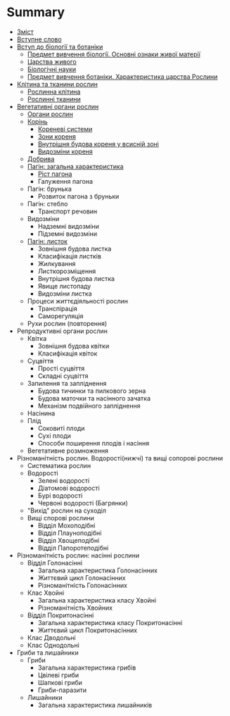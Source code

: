 # Summary

* [Зміст](README.md)
* [Вступне слово](vstup.md)
* [Вступ до бiологiї та ботанiки](1/predmet_vivchennya_biologi_osnovni_oznaki_zhivo_materi_oznachennya.md)
   * [Предмет вивчення бiологiї. Основнi ознаки живої матерiї](1/predmet_vivchennya_biologi_osnovni_oznaki_zhivo_materi_oznachennya.md)
   * [Царства живого](1/tsarstva_zhivogo.md)
   * [Бiологiчнi науки](1/biologichni_nauki.md)
   * [Предмет вивчення ботанiки. Характеристика царства Рослини](1/predmet_vivchennya_botaniki_harakteristika_tsarstva_roslini.md)
* [Клiтина та тканини рослин](2/roslinna_klitina.md)
   * [Рослинна клiтина](2/roslinna_klitina.md)
   * [Рослиннi тканини](2/roslinni_tkanini.md)
* [Вегетативнi органи рослин](3/organi_roslin.md)
   * [Органи рослин](3/organi_roslin.md)
   * [Корiнь](3/korin.md)
       * [Кореневi системи](3/korenevi_sistemi.md)
       * [Зони кореня](3/zoni_korenya.md)
       * [Внутрiшня будова кореня у всиснiй зонi](3/vnutrishnya_budova_korenya_u_vsisnii_zoni.md)
       * [Видозмiни кореня](3/vidozmini_korenya.md)
   * [Добрива](3/dobriva.md)
   * [Пагiн: загальна характеристика](3/pagin_zagalna_harakteristika.md)
       * [Рiст пагона](3/rist_pagona.md)
       * Галуження пагона
   * Пагiн: брунька
       * Розвиток пагона з бруньки
   * Пагiн: стебло
       * Транспорт речовин
   * Видозмiни
       * Надземнi видозмiни
       * Пiдземнi видозмiни
   * [Пагiн: листок](3/pagin_listok.md)
       * Зовнiшня будова листка
       * Класифiкацiя листкiв
       * Жилкування
       * Листкорозмiщення
       * Внутрiшня будова листка
       * Явище листопаду
       * Видозмiни листка
   * Процеси життєдiяльностi рослин
       * Транспiрацiя
       * Саморегуляцiя
   * Рухи рослин (повторення)
* Репродуктивнi органи рослин
   * Квітка
       * Зовнішня будова квітки
       * Класифікація квіток
   * Суцвіття
       * Прості суцвіття
       * Складні суцвіття
   * Запилення та запліднення
       * Будова тичинки та пилкового зерна
       * Будова маточки та насінного зачатка
       * Механізм подвійного запліднення
   * Насінина
   * Плід
       * Соковиті плоди
       * Сухі плоди
       * Способи поширення плодів і насіння
   * Вегетативне розмноження
* Різноманітність рослин. Водорості(нижчі) та вищі сопорові рослини
   * Систематика рослин
   * Водорості
       * Зелені водорості
       * Діатомові водорості
       * Бурі водорості
       * Червоні водорості (Багрянки)
   * "Вихід" рослин на суходіл
   * Вищі спорові рослини
       * Відділ Мохоподібні
       * Відділ Плауноподібні
       * Відділ Хвощеподібні
       * Відділ Папоротеподібні
* Різноманітність рослин: насінні рослини
   * Відділ Голонасінні
       * Загальна характеристика Голонасінних
       * Життєвий цикл Голонасінних
       * Різноманітність Голонасінних
   * Клас Хвойні
       * Загальна характеристика класу Хвойні
       * Різноманітність Хвойних
   * Відділ Покритонасінні
       * Загальна характеристика класу Покритонасінні
       * Життєвий цикл Покритонасінних
   * Клас Дводольні
   * Клас Однодольні
* Гриби та лишайники
   * Гриби
       * Загальна характеристика грибів
       * Цвілеві гриби
       * Шапкові гриби
       * Гриби-паразити
   * Лишайники
       * Загальна характеристика лишайників

